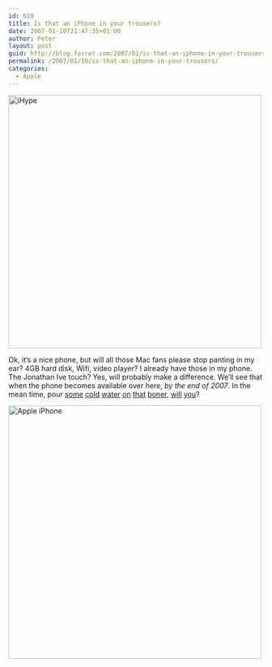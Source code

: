 ```yaml
---
id: 619
title: Is that an iPhone in your trousers?
date: 2007-01-10T21:47:35+01:00
author: Peter
layout: post
guid: http://blog.forret.com/2007/01/is-that-an-iphone-in-your-trousers/
permalink: /2007/01/10/is-that-an-iphone-in-your-trousers/
categories:
  - Apple
---
```

[<img src="http://farm1.static.flickr.com/166/352649284_773d3e0545.jpg" width="500" alt="iHype" />](http://www.flickr.com/photos/pforret/352649284/ "Photo Sharing")

Ok, it&#8217;s a nice phone, but will all those Mac fans please stop panting in my ear? 4GB hard disk, Wifi, video player? I already have those in my phone. The Jonathan Ive touch? Yes, will probably make a difference. We&#8217;ll see that when the phone becomes available over here, _by the end of 2007_. In the mean time, pour [some](http://www.ferket.com/jvlt/pivot/entry.php?id=3588) [cold](http://www.float.be/blog/2007/01/09/apple-iphone/) [water](http://www.druivensuiker.be/2007/01/09/apple-iphone/) [on](http://becks.skynetblogs.be/post/4047599/iphone) [that](http://mastuvu.typepad.com/monuments/2007/01/apple_iphone_wt.html) [boner](http://www.pietel.be/archives/2253), [will](http://www.clopin.be/archives/2007/01/10/apple-goodies/) [you](http://www.snarf.be/?p=379)?

[<img loading="lazy" src="http://farm1.static.flickr.com/124/352970175_af8b6e5984.jpg" width="500" height="500" alt="Apple iPhone" />](http://www.flickr.com/photos/pforret/352970175/ "Photo Sharing")